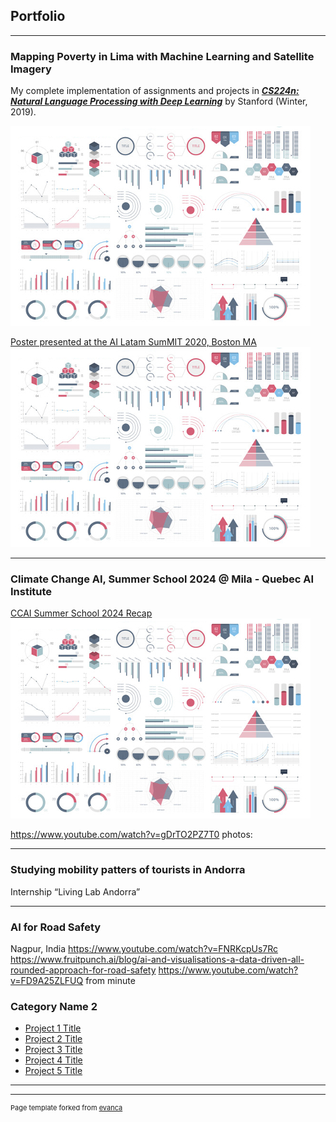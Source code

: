 ## Portfolio

---

### Mapping Poverty in Lima with Machine Learning and Satellite Imagery 

My complete implementation of assignments and projects in [***CS224n: Natural Language Processing with Deep Learning***](http://web.stanford.edu/class/cs224n/) by Stanford (Winter, 2019).

<img src="images/dummy_thumbnail.jpg?raw=true"/>

[Poster presented at the AI Latam SumMIT 2020, Boston MA](/pdf/sample_presentation.pdf)
<img src="images/dummy_thumbnail.jpg?raw=true"/>

---

### Climate Change AI, Summer School 2024 @ Mila - Quebec AI Institute

[CCAI Summer School 2024 Recap](https://www.climatechange.ai/blog/2024-12-04-summer-school-24-in-person)
<img src="images/dummy_thumbnail.jpg?raw=true"/>

https://www.youtube.com/watch?v=gDrTO2PZ7T0
photos:

---

### Studying mobility patters of tourists in Andorra 
Internship “Living Lab Andorra”

---

### AI for Road Safety 

Nagpur, India
https://www.youtube.com/watch?v=FNRKcpUs7Rc
https://www.fruitpunch.ai/blog/ai-and-visualisations-a-data-driven-all-rounded-approach-for-road-safety
https://www.youtube.com/watch?v=FD9A25ZLFUQ
from minute 

### Category Name 2

- [Project 1 Title](http://example.com/)
- [Project 2 Title](http://example.com/)
- [Project 3 Title](http://example.com/)
- [Project 4 Title](http://example.com/)
- [Project 5 Title](http://example.com/)

---




---
<p style="font-size:11px">Page template forked from <a href="https://github.com/evanca/quick-portfolio">evanca</a></p>
<!-- Remove above link if you don't want to attibute -->
